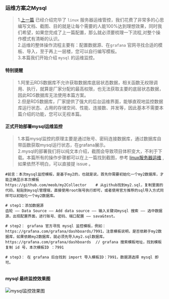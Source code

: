 ###    运维方案之Mysql  
> 1.[上一篇](./deploy_linux.md) 已经介绍完毕了 `linux` 服务器运维管控，我们花费了非常多的心思编写文档、截图、目的就是让每个需要的人能100%达到理想效果，同时我们希望，如果您完成了上一篇配置，那么就必须要梳理一下流程,对整个操作模式有清晰的认识。    
> 2.运维的整体操作流程主要有：配置数据源、在`grafana` 官网寻找合适的模板、导入，至于再上一层楼，您可以自行编写模板。    
> 3.本篇我们开始介绍 `mysql` 的运维监控。  

####    特别提醒  
>   1.阿里云RDS数据库不允许获取数据库底层状态数据，相关函数无权限调用、执行，就算是厂家分配的最高权限，也无法获取主要的底层状态数据，因此RDS数据库无法使用本篇方案。  
>   2.但是RDS数据库，厂家提供了强大的后台运维界面，能够直观地监控数据库运行状态、占用的存储空间、性能、连接数、并发等，因此基本不需要本篇介绍的功能，您可以无视本篇。      
  
####    正式开始部署mysql运维监控  
> 1.本篇mysql监控的原理主要是通过账号、密码连接数据库，通过数据库自带函数获取mysql运行状态，在grafana展示。    
> 2.mysql的部署我们将以纯文本介绍，截图会导致项目体积变大，不利于下载。本篇所有的操作步骤都可以在上一篇找到截图，参考 [linux服务器运维](./deploy_linux.md) ,如果依然不明白，可以直接提 issue 。  
```code  
#前言：本次mysql监控模板，是基于my2的，也就是说，首先你需要初始化一个my2数据库，才能正确显示本次模板
https://github.com/meob/my2Collector    # 从github找到my2.sql，复制里面的代码，粘贴到mysql管理端，直接使用root账号执行即可，或者使用官方推荐的sql导入方式同样可以初始化一个my2数据库。

# step1：添加数据源
齿轮 —— Data Source —— Add data source —— 输入关键词mysql 搜索 —— 选中数据源，出现配置界面，进行账号、密码、端口配置 —— sava&test。

# step2： grafana 官方寻找 mysql 监控模板，例如：https://grafana.com/grafana/dashboards/7991，注意模板说明，是否依赖于my2数据库，如果依赖my2数据库，就必须先导入my2.sql数据库。  
https://grafana.com/grafana/dashboards  // grafana 搜索模板地址，找到模板复制 id 号，本次模板ID ：7991 

# step3： 在 grafana 后台找到 import 导入模板ID：7991，数据源选择 mysql 即可。
 
```

#### mysql 最终监控效果图  
![mysql监控效果图](https://www.ginskeleton.com/images/mysql.png) 

